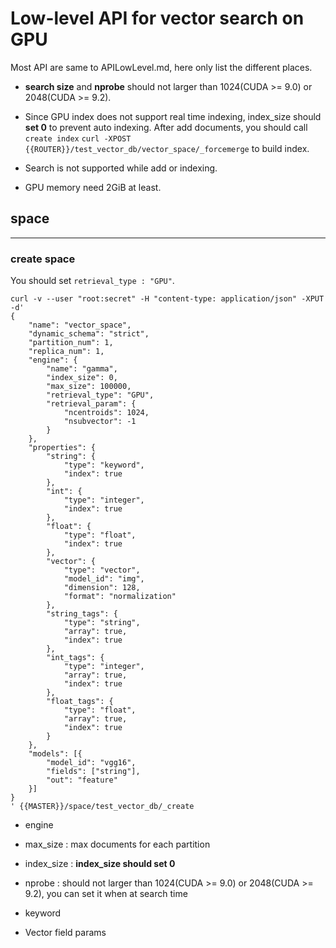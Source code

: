# Low-level API for vector search on GPU

Most API are same to APILowLevel.md, here only list the different places.
* **search size** and **nprobe** should not larger than 1024(CUDA >= 9.0) or 2048(CUDA >= 9.2).
* Since GPU index does not support real time indexing, index_size should **set 0** to prevent auto indexing. After add documents, you should call `create index` `curl -XPOST {{ROUTER}}/test_vector_db/vector_space/_forcemerge` to build index.

* Search is not supported while add or indexing.
* GPU memory need 2GiB at least.

## space

----

### create space

You should set `retrieval_type : "GPU"`.

````$xslt
curl -v --user "root:secret" -H "content-type: application/json" -XPUT -d'
{
	"name": "vector_space",
	"dynamic_schema": "strict",
	"partition_num": 1,
	"replica_num": 1,
	"engine": {
		"name": "gamma",
		"index_size": 0,
		"max_size": 100000,
        "retrieval_type": "GPU",
		"retrieval_param": {
			"ncentroids": 1024,
			"nsubvector": -1
		}
	},
	"properties": {
		"string": {
			"type": "keyword",
			"index": true
		},
		"int": {
			"type": "integer",
			"index": true
		},
		"float": {
			"type": "float",
			"index": true
		},
		"vector": {
			"type": "vector",
			"model_id": "img",
			"dimension": 128,
			"format": "normalization"
		},
		"string_tags": {
			"type": "string",
			"array": true,
			"index": true
		},
		"int_tags": {
			"type": "integer",
			"array": true,
			"index": true
		},
		"float_tags": {
			"type": "float",
			"array": true,
			"index": true
		}
	},
	"models": [{
		"model_id": "vgg16",
		"fields": ["string"],
		"out": "feature"
	}]
}
' {{MASTER}}/space/test_vector_db/_create
````

* engine
* max_size : max documents for each partition
* index_size : **index_size should set 0**
* nprobe : should not larger than 1024(CUDA >= 9.0) or 2048(CUDA >= 9.2), you can set it when at search time
* keyword

* Vector field params

